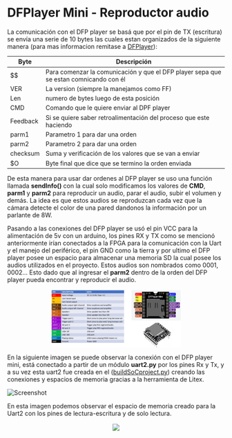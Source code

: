 
# DFPlayer Mini - Reproductor audio
La comunicación con el DFP player se basá que por el pin de TX (escritura) se envía una serie de 10 bytes las cuales estan organizados de la siguiente manera (para mas informacion remitase a [DFPlayer](/Datasheets/DFP.pdf)):


| Byte | Descripción |
| ------------- | ------------- |
|  $$ | Para comenzar la comunicación y que el DFP player sepa que se estan comnicando con él |
| VER | La version (siempre la manejamos como FF) |
| Len | numero de bytes luego de esta posición |
| CMD | Comando que le quiere enviar al DPF player  |
| Feedback | Si se quiere saber retroalimentación del proceso que este haciendo |
| parm1 | Parametro 1 para dar una orden  |
| parm2 | Parametro 2 para dar una orden  |
| checksum | Suma y verificación de los valores que se van a enviar |
| $O | Byte final que dice que se termino la orden enviada |

De esta manera para usar dar ordenes al DFP player se uso una función llamada **sendInfo()** con la cual solo modificamos los valores de **CMD**, **parm1** y **parm2** para reproducir un audio, parar el audio, subir el volumen y demás. La idea es que estos audios se reproduzcan cada vez que la cámara detecte el color de una pared dandonos la información por un parlante de 8W.

Pasando a las conexiones del DFP player se usó el pin VCC para la alimentación de 5v con un arduino, los pines RX y TX como se mencionó anteriormente irían conectados a la FPGA para la comunicación con la Uart y el manejo del periférico, el pin GND como la tierra y por ultimo el DFP player posee un espacio para almacenar una memoria SD la cual posee los audios utilizados en el proyecto. Estos audios son nombrados como 0001, 0002... Esto dado que al ingresar el **parm2** dentro de la orden del DFP player pueda encontrar y reproducir el audio.

<p align="center">
  <img src="DFP2.jpg" align="center" width = 300>
</p>

En la siguiente imagen se puede observar la conexión con el DFP player mini, está conectado a partir de un módulo **uart2.py** por los pines Rx y Tx, y a su vez esta uart2 fue creada en el ([buildSoCproject.py](/Soc_project/buildSoCproject.py)) creando las conexiones y espacios de memoria gracias a la herramienta de Litex.

![Screenshot](/Imagenes/DFP.png)

En esta imagen podemos observar el espacio de memoria creado para la Uart2 con los pines de lectura-escritura y de solo lectura.

<p align="center">
  <img src="/Imagenes/mem_uart2.PNG" align="center">
</p>

